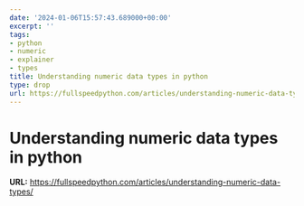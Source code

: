 ```yaml
---
date: '2024-01-06T15:57:43.689000+00:00'
excerpt: ''
tags:
- python
- numeric
- explainer
- types
title: Understanding numeric data types in python
type: drop
url: https://fullspeedpython.com/articles/understanding-numeric-data-types/
---
```


# Understanding numeric data types in python

**URL:** https://fullspeedpython.com/articles/understanding-numeric-data-types/
